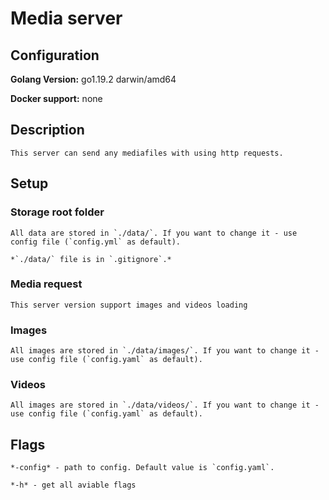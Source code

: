# Media server

## Configuration
**Golang Version:** go1.19.2 darwin/amd64

**Docker support:** none


## Description
    This server can send any mediafiles with using http requests.

## Setup
### Storage root folder
    All data are stored in `./data/`. If you want to change it - use config file (`config.yml` as default).
    
    *`./data/` file is in `.gitignore`.*

### Media request 
    This server version support images and videos loading

### Images
    All images are stored in `./data/images/`. If you want to change it - use config file (`config.yaml` as default). 

### Videos
    All images are stored in `./data/videos/`. If you want to change it - use config file (`config.yaml` as default). 

## Flags
    *-config* - path to config. Default value is `config.yaml`.

    *-h* - get all aviable flags